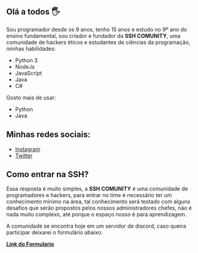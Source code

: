 ## Olá a todos 🖐
Sou programador desde os 9 anos, tenho 15 anos
e estudo no 9º ano do ensino fundamental, sou criador e fundador da **SSH COMUNITY**, uma comunidade de hackers éticos e estudantes de ciências da programação, minhas habilidades:

- Python 3
- NodeJs
- JavaScript
- Java
- C#

Gosto mais de usar:

- Python
- Java

<h2>Minhas redes sociais:</h2>

<ul>
  <li><a href='https://instagram.com/tetebytee'>Instagram</a></li>
  <li><a href='https://twitter.com/m4th3ww'>Twitter</a></li>
</ul> 

## Como entrar na **SSH**?

Essa resposta é muito simples, a **SSH COMUNITY** é uma comunidade de programadores e hackers, para entrar no time é necessário ter um conhecimento mínimo na área, tal conhecimento será testado com alguns desafios que serão propostos pelos nossos administradores chefes, não é nada muito complexo, até porque o espaço nosso é para aprendizagem.

A comunidade se encontra hoje em um servidor de discord, caso queira participar deixarei o formulário abaixo:

<a href='https://forms.gle/eFb9Q23fwh1RmbqN9' style='text-align: center;'>**Link do Formulario**</a>
